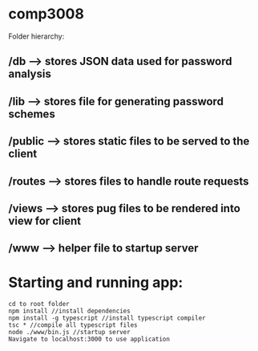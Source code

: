 # comp3008
Folder hierarchy:

## /db --> stores JSON data used for password analysis
## /lib --> stores file for generating password schemes
## /public --> stores static files to be served to the client 
## /routes --> stores files to handle route requests 
## /views --> stores pug files to be rendered into view for client 
## /www --> helper file to startup server 

# Starting and running app:
    cd to root folder
    npm install //install dependencies 
    npm install -g typescript //install typescript compiler 
    tsc * //compile all typescript files 
    node ./www/bin.js //startup server 
    Navigate to localhost:3000 to use application 
